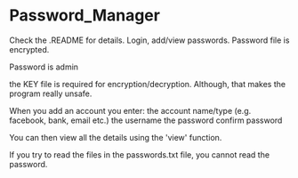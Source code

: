 # Password_Manager
Check the .README for details. Login, add/view passwords. Password file is encrypted.

Password is admin

the KEY file is required for encryption/decryption. Although, that makes the program really unsafe.

When you add an account you enter:
the account name/type (e.g. facebook, bank, email etc.)
the username
the password
confirm password

You can then view all the details using the 'view' function.

If you try to read the files in the passwords.txt file, you cannot read the password.
